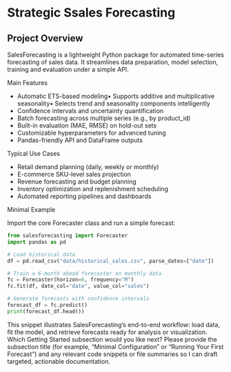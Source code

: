 # Strategic Ssales Forecasting
## Project Overview

SalesForecasting is a lightweight Python package for automated time-series forecasting of sales data. It streamlines data preparation, model selection, training and evaluation under a simple API.

Main Features

- Automatic ETS-based modeling• Supports additive and multiplicative seasonality• Selects trend and seasonality components intelligently
- Confidence intervals and uncertainty quantification
- Batch forecasting across multiple series (e.g., by product_id)
- Built-in evaluation (MAE, RMSE) on hold-out sets
- Customizable hyperparameters for advanced tuning
- Pandas-friendly API and DataFrame outputs

Typical Use Cases

- Retail demand planning (daily, weekly or monthly)
- E-commerce SKU-level sales projection
- Revenue forecasting and budget planning
- Inventory optimization and replenishment scheduling
- Automated reporting pipelines and dashboards

Minimal Example

Import the core Forecaster class and run a simple forecast:

```python
from salesforecasting import Forecaster
import pandas as pd

# Load historical data
df = pd.read_csv("data/historical_sales.csv", parse_dates=["date"])

# Train a 6-month ahead forecaster on monthly data
fc = Forecaster(horizon=6, frequency="M")
fc.fit(df, date_col="date", value_col="sales")

# Generate forecasts with confidence intervals
forecast_df = fc.predict()
print(forecast_df.head())

```

This snippet illustrates SalesForecasting’s end-to-end workflow: load data, fit the model, and retrieve forecasts ready for analysis or visualization.
Which Getting Started subsection would you like next? Please provide the subsection title (for example, “Minimal Configuration” or “Running Your First Forecast”) and any relevant code snippets or file summaries so I can draft targeted, actionable documentation.
